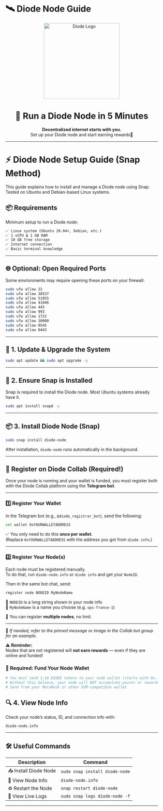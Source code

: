 # 🛰️ Diode Node Guide

<p align="center">
  <img src="https://pbs.twimg.com/profile_images/1843447218130276352/IMDW6sot_400x400.png" height="250" alt="Diode Logo" />
</p>

<h1 align="center">🚀 Run a Diode Node in 5 Minutes</h1>

<p align="center">
  <b>Decentralized internet starts with you.</b><br>
  Set up your Diode node and start earning rewards💸
</p>

---
# ⚡ Diode Node Setup Guide (Snap Method)

This guide explains how to install and manage a Diode node using Snap.  
Tested on Ubuntu and Debian-based Linux systems.

## 📦 Requirements

Minimum setup to run a Diode node:

```bash
✅ Linux system (Ubuntu 20.04+, Debian, etc.)
✅ 1 vCPU & 1 GB RAM
✅ 10 GB free storage
✅ Internet connection
✅ Basic terminal knowledge
```

---

## 🌐 Optional: Open Required Ports

Some environments may require opening these ports on your firewall:

```bash
sudo ufw allow 22
sudo ufw allow 38537
sudo ufw allow 51055
sudo ufw allow 41046
sudo ufw allow 443
sudo ufw allow 993
sudo ufw allow 1723
sudo ufw allow 10000
sudo ufw allow 8545
sudo ufw allow 8443
```

---

## 🔄 1. Update & Upgrade the System

```bash
sudo apt update && sudo apt upgrade -y
```

---

## 🧩 2. Ensure Snap is Installed

Snap is required to install the Diode node. Most Ubuntu systems already have it.

```bash
sudo apt install snapd -y
```

---

## 📦 3. Install Diode Node (Snap)

```bash
sudo snap install diode-node
```

After installation, `diode-node` runs automatically in the background.

---
## 🧾 Register on Diode Collab (Required!)

Once your node is running and your wallet is funded, you must register both with the Diode Collab platform using the **Telegram bot**.

---

### 1️⃣ Register Your Wallet

In the Telegram bot (e.g., `@diode_registrar_bot`), send the following:

```bash
set wallet 0xYOURWALLETADDRESS
```

✅ You only need to do this **once per wallet**.  
(Replace `0xYOURWALLETADDRESS` with the address you got from `diode info`.)

---

### 2️⃣ Register Your Node(s)

Each node must be registered manually.  
To do that, run `diode-node.info` or `diode info` and get your `NodeID`.

Then in the same bot chat, send:

```bash
register node NODEID MyNodeName
```

🔹 `NODEID` is a long string shown in your node info  
🔹 `MyNodeName` is a name you choose (e.g. `vps-france-1`)

📌 You can register **multiple nodes**, no limit.

---

📸 *If needed, refer to the pinned message or image in the Collab bot group for an example.*

⚠️ **Reminder:**  
Nodes that are not registered will **not earn rewards** — even if they are online and funded!


### 🚨 Required: Fund Your Node Wallet

```bash
# You must send 1–10 DIODE tokens to your node wallet (starts with 0x...)
# Without this balance, your node will NOT accumulate points or rewards
# Send from your MetaMask or other EVM-compatible wallet
```


## 🔍 4. View Node Info

Check your node’s status, ID, and connection info with:

```bash
diode-node.info
```

---

## 🛠️ Useful Commands

| Description | Command |
|------------|---------|
| 📥 Install Diode Node | `sudo snap install diode-node` |
| 🔎 View Node Info | `diode-node.info` |
| ♻️ Restart the Node | `snap restart diode-node` |
| 📄 View Live Logs | `sudo snap logs diode-node -f` |

---
